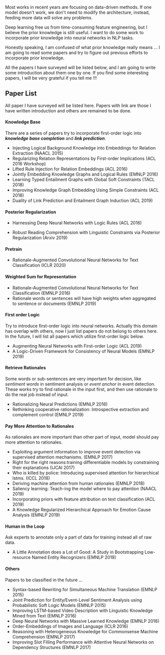 
Most works in recent years are focusing on data-driven methods. If one model doesn't work, we don't need to modify the architecture, instead, feeding more data will solve any problems. 

Deep learning free us from time-consuming feature engineering, but I believe the prior knowledge is still useful. I want to do some work to incorporate prior knowledge into neural networks in NLP tasks. 

Honestly speaking, I am confused of what prior knowledge really means ... I am going to read some papers and try to figure out previous efforts to incorporate prior knowledge.

All the papers I have surveyed will be listed below, and I am going to write some introduction about them one by one. If you find some interesting papers, I will be very grateful if you tell me !!!

## Paper List
All paper I have surveyed will be listed here. Papers with link are those I have written introduction and others are remained to be done.

#### Knowledge Base
There are a series of papers try to incorporate first-order logic into ***knowledge base completion*** and ***link prediction***. 

* Injecting Logical Background Knowledge into Embeddings for Relation Extraction (NAACL 2015)
* Regularizing Relation Representations by First-order Implications (ACL 2016 Workshop)
* Lifted Rule Injection for Relation Embeddings (ACL 2016)
* Jointly Embedding Knowledge Graphs and Logical Rules (EMNLP 2016)
* Learning Typed Entailment Graphs with Global Soft Constraints (TACL 2018)
* Improving Knowledge Graph Embedding Using Simple Constraints (ACL 2018)
* Duality of Link Prediction and Entailment Graph Induction (ACL 2019)


#### Posterior Regularization
* Harnessing Deep Neural Networks with Logic Rules (ACL 2016)

* Robust Reading Comprehension with Linguistic Constraints via Posterior Regularization (Arxiv 2019)



#### Pretrain

* Rationale-Augmented Convolutional Neural Networks
for Text Classification (ICLR 2020)

#### Weighted Sum for Representation
* Rationale-Augmented Convolutional Neural Networks for Text Classification (EMNLP 2016)
* Rationale words or sentences will have high weights when aggregated to sentence or documents (EMNLP 2019)

#### First order Logic
Try to introduce first-order logic into neural networks. Actually this domain has overlap with others, now I just list papers do not belong to others here. In the future, I will list all papers which utilize first-order logic below.

* Augmenting Neural Networks with First-order Logic (ACL 2019)
* A Logic-Driven Framework for Consistency of Neural Models (EMNLP 2019)

#### Retrieve Rationales
Some words or sub-sentences are very important for decision, like *sentiment words* in sentiment analysis or *event anchor* in event detection. These works try to find rationale in the input first, and then use rationale to do the real job instead of input. 

* Rationalizing Neural Predictions (EMNLP 2016)
* Rethinking cooperative rationalization: Introspective extraction and complement control (EMNLP 2019)

#### Pay More Attention to Rationales
As rationales are more important than other part of input, model should pay more attention to rationales.
* Exploiting  argument  information  to  improve  event detection via supervised attention mechanisms. (EMNLP 2017)
* Right  for  the  right  reasons:training differentiable models by constraining their explanations (IJCAI 2017)
* Who is killed by  police:  Introducing  supervised  attention  for  hierarchical lstms. (ICCL 2018)
*  Deriving machine attention from human rationales (EMNLP 2018)
*  Saliency learning:  Teach-ing the model where to pay attention (NAACL 2019)
*  Incorporating priors with feature attribution on text classification (ACL 2019) 
* A Knowledge Regularized Hierarchical Approach for Emotion Cause Analysis (EMNLP 2019)

#### Human in the Loop
Ask experts to annotate only a part of data for training instead all of raw data.

* A Little Annotation does a Lot of Good: A Study in Bootstrapping Low-resource Named Entity Recognizers (EMNLP 2019)

#### Others
Papers to be classified in the future ... 

* Syntax-based Rewriting for Simultaneous Machine Translation (EMNLP 2015)
* Joint Prediction for Entity/Event-Level Sentiment Analysis using Probabilistic Soft Logic Models (EMNLP 2015)
* Improving LSTM-based Video Description with Linguistic Knowledge Mined from Text (EMNLP 2016)
* Deep Neural Networks with Massive Learned Knowledge (EMNLP 2016)
* Order-Embeddings of Images and Language (ICLR 2016)
* Reasoning with Heterogeneous Knowledge for Commonsense Machine Comprehension (EMNLP 2017)
* Improving Slot Filling Performance with Attentive Neural Networks on Dependency Structures (EMNLP 2017)

